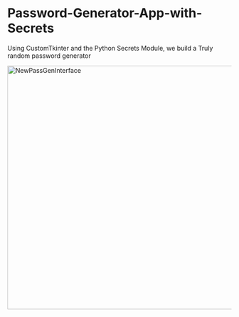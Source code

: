 # Password-Generator-App-with-Secrets
Using CustomTkinter and the Python Secrets Module, we build a Truly random password generator

<img width="546" alt="NewPassGenInterface" src="https://github.com/Steves-Coding-Lab/Password-Generator-App-with-Secrets/assets/67806764/430e34c9-2237-4d46-9e15-c77326aad5a5">
